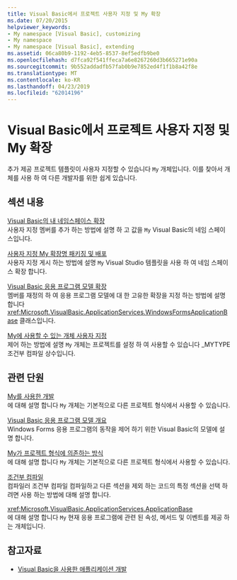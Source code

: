 ```yaml
---
title: Visual Basic에서 프로젝트 사용자 지정 및 My 확장
ms.date: 07/20/2015
helpviewer_keywords:
- My namespace [Visual Basic], customizing
- My namespace
- My namespace [Visual Basic], extending
ms.assetid: 06ca80b9-1192-4eb5-8537-8ef5edfb9be0
ms.openlocfilehash: d7fca92f541ffeca7a6e8267260d3b665271e90a
ms.sourcegitcommit: 9b552addadfb57fab0b9e7852ed4f1f1b8a42f8e
ms.translationtype: MT
ms.contentlocale: ko-KR
ms.lasthandoff: 04/23/2019
ms.locfileid: "62014196"
---
```

# <a name="customizing-projects-and-extending-my-with-visual-basic"></a>Visual Basic에서 프로젝트 사용자 지정 및 My 확장
추가 제공 프로젝트 템플릿이 사용자 지정할 수 있습니다 `My` 개체입니다. 이를 찾아서 개체를 사용 하 여 다른 개발자를 위한 쉽게 있습니다.  
  
## <a name="in-this-section"></a>섹션 내용  
 [Visual Basic의 내 네임스페이스 확장](../../../visual-basic/developing-apps/customizing-extending-my/extending-the-my-namespace.md)  
 사용자 지정 멤버를 추가 하는 방법에 설명 하 고 값을 `My` Visual Basic의 네임 스페이스입니다.  
  
 [사용자 지정 My 확장명 패키징 및 배포](../../../visual-basic/developing-apps/customizing-extending-my/packaging-and-deploying-custom-my-extensions.md)  
 사용자 지정 게시 하는 방법에 설명 `My` Visual Studio 템플릿을 사용 하 여 네임 스페이스 확장 합니다.  
  
 [Visual Basic 응용 프로그램 모델 확장](../../../visual-basic/developing-apps/customizing-extending-my/extending-the-visual-basic-application-model.md)  
 멤버를 재정의 하 여 응용 프로그램 모델에 대 한 고유한 확장을 지정 하는 방법에 설명 합니다 <xref:Microsoft.VisualBasic.ApplicationServices.WindowsFormsApplicationBase> 클래스입니다.  
  
 [My에 사용할 수 있는 개체 사용자 지정](../../../visual-basic/developing-apps/customizing-extending-my/customizing-which-objects-are-available-in-my.md)  
 제어 하는 방법에 설명 `My` 개체는 프로젝트를 설정 하 여 사용할 수 있습니다 \_MYTYPE 조건부 컴파일 상수입니다.  
  
## <a name="related-sections"></a>관련 단원  
 [My를 사용한 개발](../../../visual-basic/developing-apps/development-with-my/index.md)  
 에 대해 설명 합니다 `My` 개체는 기본적으로 다른 프로젝트 형식에서 사용할 수 있습니다.  
  
 [Visual Basic 응용 프로그램 모델 개요](../../../visual-basic/developing-apps/development-with-my/overview-of-the-visual-basic-application-model.md)  
 Windows Forms 응용 프로그램의 동작을 제어 하기 위한 Visual Basic의 모델에 설명 합니다.  
  
 [My가 프로젝트 형식에 의존하는 방식](../../../visual-basic/developing-apps/development-with-my/how-my-depends-on-project-type.md)  
 에 대해 설명 합니다 `My` 개체는 기본적으로 다른 프로젝트 형식에서 사용할 수 있습니다.  
  
 [조건부 컴파일](../../../visual-basic/programming-guide/program-structure/conditional-compilation.md)  
 컴파일러 조건부 컴파일 컴파일하고 다른 섹션을 제외 하는 코드의 특정 섹션을 선택 하려면 사용 하는 방법에 대해 설명 합니다.  
  
 <xref:Microsoft.VisualBasic.ApplicationServices.ApplicationBase>  
 에 대해 설명 합니다 `My` 현재 응용 프로그램에 관련 된 속성, 메서드 및 이벤트를 제공 하는 개체입니다.  
  
## <a name="see-also"></a>참고자료

- [Visual Basic을 사용한 애플리케이션 개발](../../../visual-basic/developing-apps/index.md)
